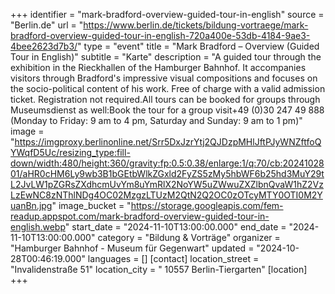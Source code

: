 +++
identifier = "mark-bradford-overview-guided-tour-in-english"
source = "Berlin.de"
url = "https://www.berlin.de/tickets/bildung-vortraege/mark-bradford-overview-guided-tour-in-english-720a400e-53db-4184-9ae3-4bee2623d7b3/"
type = "event"
title = "Mark Bradford – Overview (Guided Tour in English)"
subtitle = "Karte"
description = "A guided tour through the exhibition in the Rieckhallen of the Hamburger Bahnhof. It accompanies visitors through Bradford's impressive visual compositions and focuses on the socio-political content of his work. Free of charge with a valid admission ticket. Registration not required.All tours can be booked for groups through Museumsdienst as well:Book the tour for a group visit+49 (0)30 247 49 888 (Monday to Friday: 9 am to 4 pm, Saturday and Sunday: 9 am to 1 pm)"
image = "https://imgproxy.berlinonline.net/Srr5DxJzrYtj2QJDzpMHlJftPJyWNZftfoQYWqfD5Uc/resizing_type:fill-down/width:480/height:360/gravity:fp:0.5:0.38/enlarge:1/q:70/cb:2024102801/aHR0cHM6Ly9wb3B1bGEtbWlkZGxld2FyZS5zMy5hbWF6b25hd3MuY29tL2JvLW1pZGRsZXdhcmUvYm8uYmRlX2NoYW5uZWwuZXZlbnQvaW1hZ2VzLzEwNC8zNThlNDg4OC02MzgzLTUzM2QtN2Q2OC0zOTcyMTY0OTI0M2YuanBn.jpg"
image_bucket = "https://storage.googleapis.com/fem-readup.appspot.com/mark-bradford-overview-guided-tour-in-english.webp"
start_date = "2024-11-10T13:00:00.000"
end_date = "2024-11-10T13:00:00.000"
category = "Bildung & Vorträge"
organizer = "Hamburger Bahnhof - Museum für Gegenwart"
updated = "2024-10-28T00:46:19.000"
languages = []
[contact]
location_street = "Invalidenstraße 51"
location_city = " 10557 Berlin-Tiergarten"
[location]
+++